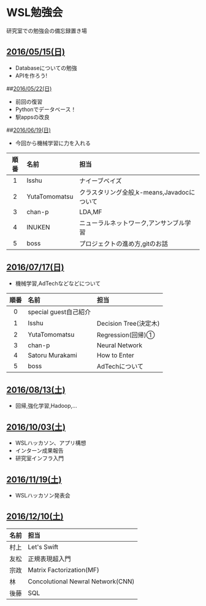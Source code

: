 # WSL勉強会
研究室での勉強会の備忘録置き場

## [2016/05/15(日)](./20160515)
* Databaseについての勉強
* APIを作ろう!

##[2016/05/22(日)](./20160522)
* 前回の復習
* Pythonでデータベース！
* 駅appsの改良

##[2016/06/19(日)](./20160619)

* 今回から機械学習に力を入れる


|順番|名前|担当|
|:-:|:--|:--|
|1|Isshu|ナイーブベイズ|
|2|YutaTomomatsu|クラスタリング全般,k-means,Javadocについて|
|3|chan-p|LDA,MF|
|4|INUKEN|ニューラルネットワーク,アンサンブル学習|
|5|boss|プロジェクトの進め方,gitのお話|


## [2016/07/17(日)](./20160717)
* 機械学習,AdTechなどなどについて


|順番|名前|担当|
|:-:|:--|:--|
|0|special guest自己紹介|
|1|Isshu|Decision Tree(決定木)|
|2|YutaTomomatsu|Regression(回帰)①|
|3|chan-p|Neural Network|
|4|Satoru Murakami|How to Enter|
|5|boss|AdTechについて|


## [2016/08/13(土)](./20160813)
* 回帰,強化学習,Hadoop,...


## [2016/10/03(土)](./20161003)
* WSLハッカソン、アプリ構想
* インターン成果報告
* 研究室インフラ入門

## [2016/11/19(土)](./20161119)
* WSLハッカソン発表会

## [2016/12/10(土)](./20161210)

|名前|担当|
|:-|:-|
|村上|Let's Swift|
|友松|正規表現超入門|
|宗政|Matrix Factorization(MF)|
|林|Concolutional Newral Network(CNN)|
|後藤|SQL|
